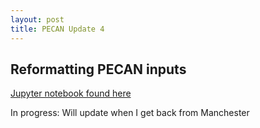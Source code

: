 ```yaml
---
layout: post
title: PECAN Update 4
---
```


## Reformatting PECAN inputs

[Jupyter notebook found here](https://github.com/RobertsLab/project-oyster-oa/blob/master/notebooks/2017-03-08-Formatting-PECAN-Inputs.ipynb)

In progress: Will update when I get back from Manchester
